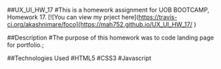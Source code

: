 ##UX_UI_HW_17
#This is a homework assignment for UOB BOOTCAMP, Homework 17. 
[![You can view my prject here](https://travis-ci.org/akashnimare/foco](https://mah752.github.io/UX_UI_HW_17/ )

##Description
#The purpose of this homework was to code landing page for portfolio.;

##Technologies Used
#HTML5
#CSS3
#Javascript

